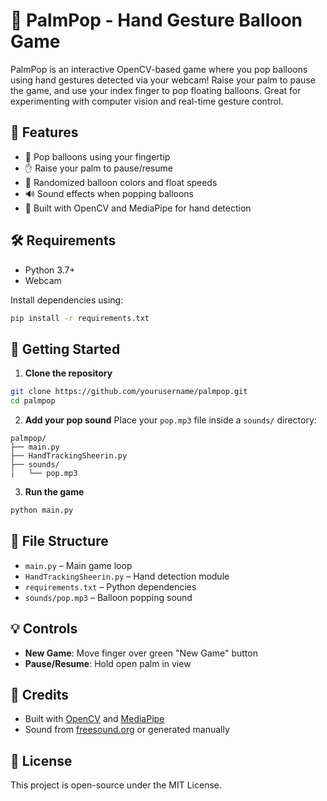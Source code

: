 # 🎈 PalmPop - Hand Gesture Balloon Game

PalmPop is an interactive OpenCV-based game where you pop balloons using hand gestures detected via your webcam! Raise your palm to pause the game, and use your index finger to pop floating balloons. Great for experimenting with computer vision and real-time gesture control.

## 📸 Features

- 🎯 Pop balloons using your fingertip
- ✋ Raise your palm to pause/resume
- 🎨 Randomized balloon colors and float speeds
- 🔊 Sound effects when popping balloons
- 🤖 Built with OpenCV and MediaPipe for hand detection

## 🛠 Requirements

- Python 3.7+
- Webcam

Install dependencies using:

```bash
pip install -r requirements.txt
```

## 🚀 Getting Started

1. **Clone the repository**
```bash
git clone https://github.com/yourusername/palmpop.git
cd palmpop
```

2. **Add your pop sound**
Place your `pop.mp3` file inside a `sounds/` directory:
```
palmpop/
├── main.py
├── HandTrackingSheerin.py
├── sounds/
│   └── pop.mp3
```

3. **Run the game**
```bash
python main.py
```

## 📁 File Structure

- `main.py` – Main game loop
- `HandTrackingSheerin.py` – Hand detection module
- `requirements.txt` – Python dependencies
- `sounds/pop.mp3` – Balloon popping sound

## 💡 Controls

- **New Game**: Move finger over green "New Game" button
- **Pause/Resume**: Hold open palm in view

## 🧠 Credits

- Built with [OpenCV](https://opencv.org/) and [MediaPipe](https://mediapipe.dev/)
- Sound from [freesound.org](https://freesound.org/) or generated manually

## 📜 License

This project is open-source under the MIT License.